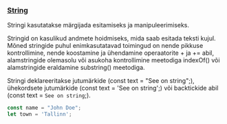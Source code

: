 ### [String](https://developer.mozilla.org/en-US/docs/Web/JavaScript/Reference/Global_Objects/String)

Stringi kasutatakse märgijada esitamiseks ja manipuleerimiseks.

Stringid on kasulikud andmete hoidmiseks, mida saab esitada teksti kujul. Mõned stringide puhul enimkasutatavad toimingud on nende pikkuse kontrollimine, nende koostamine ja ühendamine operaatorite + ja += abil, alamstringide olemasolu või asukoha kontrollimine meetodiga indexOf() või alamstringide eraldamine substring() meetodiga.

Stringi deklareeritakse jutumärkide (const text = "See on string";), ühekordsete jutumärkide (const text = 'See on string';) või backtickide abil (const text = `See on string`;).

```javascript
const name = "John Doe";
let town = 'Tallinn';
```